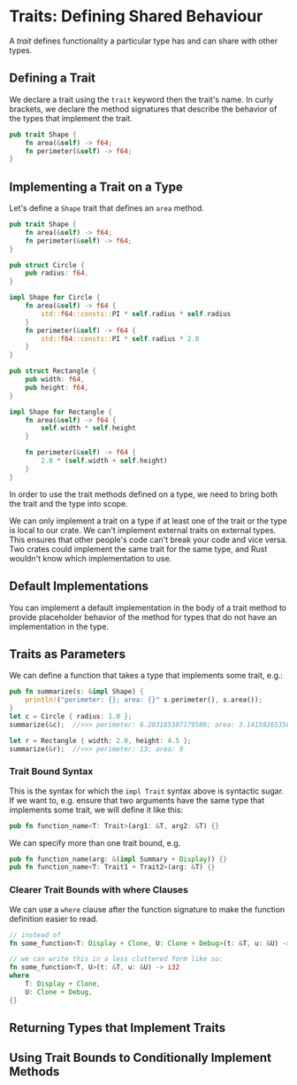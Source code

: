 # Traits: Defining Shared Behaviour

A *trait* defines functionality a particular type has and can share with other
types.

## Defining a Trait

We declare a trait using the `trait` keyword then the trait's name. In curly
brackets, we declare the method signatures that describe the behavior of the
types that implement the trait.

```rust
pub trait Shape {
    fn area(&self) -> f64;
    fn perimeter(&self) -> f64;
}
```

## Implementing a Trait on a Type

Let's define a `Shape` trait that defines an `area` method.

```rust
pub trait Shape { 
    fn area(&self) -> f64;
    fn perimeter(&self) -> f64;
}

pub struct Circle {
    pub radius: f64,
}

impl Shape for Circle {
    fn area(&self) -> f64 {
        std::f64::consts::PI * self.radius * self.radius
    }
    fn perimeter(&self) -> f64 {
        std::f64::consts::PI * self.radius * 2.0
    }
}

pub struct Rectangle {
    pub width: f64,
    pub height: f64,
}

impl Shape for Rectangle {
    fn area(&self) -> f64 {
        self.width * self.height
    }

    fn perimeter(&self) -> f64 {
        2.0 * (self.width + self.height)
    }
}
```

In order to use the trait methods defined on a type, we need to bring both the
trait and the type into scope.

We can only implement a trait on a type if at least one of the trait or the type
is local to our crate. We can't implement external traits on external types. 
This ensures that other people's code can't break your code and vice versa. Two
crates could implement the same trait for the same type, and Rust wouldn't know
which implementation to use.

## Default Implementations

You can implement a default implementation in the body of a trait method to
provide placeholder behavior of the method for types that do not have an
implementation in the type.


## Traits as Parameters

We can define a function that takes a type that implements some trait, e.g.:

```rust
pub fn summarize(s: &impl Shape) {
    println!("perimeter: {}; area: {}" s.perimeter(), s.area());
}
let c = Circle { radius: 1.0 };
summarize(&c);  //>>> perimeter: 6.283185307179586; area: 3.141592653589793

let r = Rectangle { width: 2.0, height: 4.5 };
summarize(&r);  //>>> perimeter: 13; area: 9
```

### Trait Bound Syntax

This is the syntax for which the `impl Trait` syntax above is syntactic sugar.
If we want to, e.g. ensure that two arguments have the same type that implements
some trait, we will define it like this:

```rust
pub fn function_name<T: Trait>(arg1: &T, arg2: &T) {}
```

We can specify more than one trait bound, e.g.

```rust
pub fn function_name(arg: &(impl Summary + Display)) {}
pub fn function_name<T: Trait1 + Trait2>(arg: &T) {}
```

### Clearer Trait Bounds with where Clauses

We can use a `where` clause after the function signature to make the function
definition easier to read.

```rust
// instead of
fn some_function<T: Display + Clone, U: Clone + Debug>(t: &T, u: &U) -> i32 {}

// we can write this in a less cluttered form like so:
fn some_function<T, U>(t: &T, u: &U) -> i32
where
    T: Display + Clone,
    U: Clone + Debug,
{}

```


## Returning Types that Implement Traits


## Using Trait Bounds to Conditionally Implement Methods

